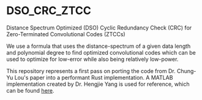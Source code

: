 # DSO_CRC_ZTCC
Distance Spectrum Optimized (DSO) Cyclic Redundancy Check (CRC) for Zero-Terminated Convolutional Codes (ZTCCs)

We use a formula that uses the distance-spectrum of a given data length and polynomial degree to find optimized convolutional codes which can be used to optimize for low-error while also being relatively low-power.

This repository represents a first pass on porting the code from Dr. Chung-Yu Lou's paper into a performant Rust implementation. A MATLAB implementation created by Dr. Hengjie Yang is used for reference, which can be found [here](https://github.com/hengjie-yang/DSO_CRC_Design_for_ZTCCs/blob/master/check_divisible_by_distance.m).

